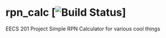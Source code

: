 # rpn_calc [![Build Status](https://travis-ci.com/adravi200/rpn_calc.svg?token=GebJKqgsmxPgELxuRqeF&branch=master)]
EECS 201 Project
Simple RPN Calculator for various cool things


